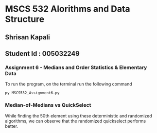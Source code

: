 # MSCS 532 Alorithms and Data Structure

## Shrisan Kapali

## Student Id : 005032249

### Assignment 6 - Medians and Order Statistics & Elementary Data

To run the program, on the terminal run the following command

```
py MSCS532_Assignment6.py
```

### Median-of-Medians vs QuickSelect

While finding the 50th element using these deterministic and randomized algorithms, we can observe that the randomized quickselect performs better.

